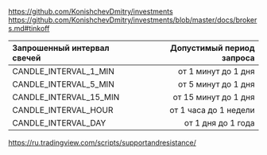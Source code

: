 https://github.com/KonishchevDmitry/investments
https://github.com/KonishchevDmitry/investments/blob/master/docs/brokers.md#tinkoff


| Запрошенный интервал свечей | Допустимый период запроса |
|:----------------------------|--------------------------:|
| CANDLE_INTERVAL_1_MIN       |       от 1 минут до 1 дня |
| CANDLE_INTERVAL_5_MIN       |       от 5 минут до 1 дня | 
| CANDLE_INTERVAL_15_MIN      |      от 15 минут до 1 дня |
| CANDLE_INTERVAL_HOUR        |     от 1 часа до 1 недели |
| CANDLE_INTERVAL_DAY         |        от 1 дня до 1 года |

https://ru.tradingview.com/scripts/supportandresistance/
